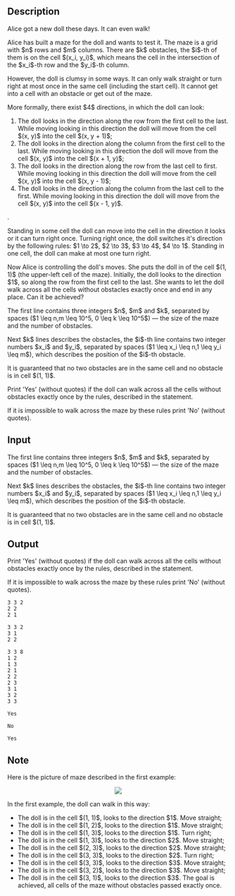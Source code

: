 ## Description

<div><p>Alice got a new doll these days. It can even walk!</p><p>Alice has built a maze for the doll and wants to test it. The maze is a grid with $n$ rows and $m$ columns. There are $k$ obstacles, the $i$-th of them is on the cell $(x_i, y_i)$, which means the cell in the intersection of the $x_i$-th row and the $y_i$-th column.</p><p>However, the doll is clumsy in some ways. It can only walk straight or turn right at most once in the same cell (including the start cell). It cannot get into a cell with an obstacle or get out of the maze.</p><p>More formally, there exist $4$ directions, in which the doll can look:</p><ol> <li> The doll looks in the direction along the row from the first cell to the last. While moving looking in this direction the doll will move from the cell $(x, y)$ into the cell $(x, y + 1)$; </li><li> The doll looks in the direction along the column from the first cell to the last. While moving looking in this direction the doll will move from the cell $(x, y)$ into the cell $(x + 1, y)$; </li><li> The doll looks in the direction along the row from the last cell to first. While moving looking in this direction the doll will move from the cell $(x, y)$ into the cell $(x, y - 1)$; </li><li> The doll looks in the direction along the column from the last cell to the first. While moving looking in this direction the doll will move from the cell $(x, y)$ into the cell $(x - 1, y)$. </li></ol>.<p>Standing in some cell the doll can move into the cell in the direction it looks or it can turn right once. Turning right once, the doll switches it's direction by the following rules: $1 \to 2$, $2 \to 3$, $3 \to 4$, $4 \to 1$. Standing in one cell, the doll can make at most one turn right.</p><p>Now Alice is controlling the doll's moves. She puts the doll in of the cell $(1, 1)$ (the upper-left cell of the maze). Initially, the doll looks to the direction $1$, so along the row from the first cell to the last. She wants to let the doll walk across all the cells without obstacles exactly once and end in any place. Can it be achieved?</p></div><div class="input-specification"><p>The first line contains three integers $n$, $m$ and $k$, separated by spaces ($1 \leq n,m \leq 10^5, 0 \leq k \leq 10^5$)&nbsp;— the size of the maze and the number of obstacles.</p><p>Next $k$ lines describes the obstacles, the $i$-th line contains two integer numbers $x_i$ and $y_i$, separated by spaces ($1 \leq x_i \leq n,1 \leq y_i \leq m$), which describes the position of the $i$-th obstacle.</p><p>It is guaranteed that no two obstacles are in the same cell and no obstacle is in cell $(1, 1)$.</p></div><div class="output-specification"><p>Print 'Yes' (without quotes) if the doll can walk across all the cells without obstacles exactly once by the rules, described in the statement.</p><p>If it is impossible to walk across the maze by these rules print 'No' (without quotes).</p></div>

## Input

<p>The first line contains three integers $n$, $m$ and $k$, separated by spaces ($1 \leq n,m \leq 10^5, 0 \leq k \leq 10^5$)&nbsp;— the size of the maze and the number of obstacles.</p><p>Next $k$ lines describes the obstacles, the $i$-th line contains two integer numbers $x_i$ and $y_i$, separated by spaces ($1 \leq x_i \leq n,1 \leq y_i \leq m$), which describes the position of the $i$-th obstacle.</p><p>It is guaranteed that no two obstacles are in the same cell and no obstacle is in cell $(1, 1)$.</p>

## Output

<p>Print 'Yes' (without quotes) if the doll can walk across all the cells without obstacles exactly once by the rules, described in the statement.</p><p>If it is impossible to walk across the maze by these rules print 'No' (without quotes).</p>





```input1
3 3 2
2 2
2 1
```




```input2
3 3 2
3 1
2 2
```




```input3
3 3 8
1 2
1 3
2 1
2 2
2 3
3 1
3 2
3 3
```




```output1
Yes
```




```output2
No
```




```output3
Yes
```



## Note

<p>Here is the picture of maze described in the first example:</p><center> <img class="tex-graphics" src="file://quiaZ5ry.png" style="max-width: 100.0%;max-height: 100.0%;">   </center><p>In the first example, the doll can walk in this way:</p><ul> <li> The doll is in the cell $(1, 1)$, looks to the direction $1$. Move straight; </li><li> The doll is in the cell $(1, 2)$, looks to the direction $1$. Move straight; </li><li> The doll is in the cell $(1, 3)$, looks to the direction $1$. Turn right; </li><li> The doll is in the cell $(1, 3)$, looks to the direction $2$. Move straight; </li><li> The doll is in the cell $(2, 3)$, looks to the direction $2$. Move straight; </li><li> The doll is in the cell $(3, 3)$, looks to the direction $2$. Turn right; </li><li> The doll is in the cell $(3, 3)$, looks to the direction $3$. Move straight; </li><li> The doll is in the cell $(3, 2)$, looks to the direction $3$. Move straight; </li><li> The doll is in the cell $(3, 1)$, looks to the direction $3$. The goal is achieved, all cells of the maze without obstacles passed exactly once. </li></ul>
